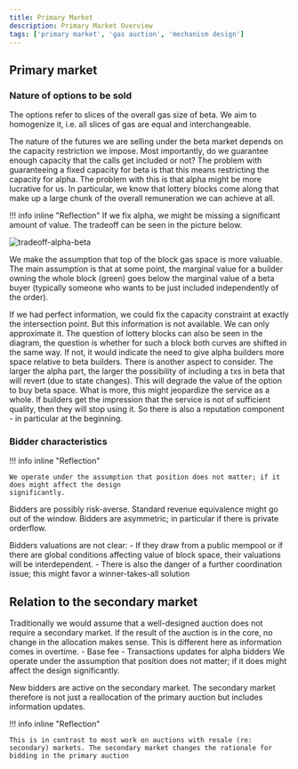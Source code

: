 ```yaml
---
title: Primary Market
description: Primary Market Overview
tags: ['primary market', 'gas auction', 'mechanism design']
---
```


## Primary market

### Nature of options to be sold

The options refer to slices of the overall gas size of beta. We aim to homogenize it, i.e. all
slices of gas are equal and interchangeable.

The nature of the futures we are selling under the beta market depends on the capacity restriction
we impose. Most importantly, do we guarantee enough capacity that the calls get included or not? The
problem with guaranteeing a fixed capacity for beta is that this means restricting the capacity for
alpha. The problem with this is that alpha might be more lucrative for us. In particular, we know
that lottery blocks come along that make up a large chunk of the overall remuneration we can achieve
at all.

!!! info inline "Reflection"
    If we fix alpha, we might be missing a significant amount of value. The tradeoff can be seen in the picture below.


![tradeoff-alpha-beta](/illustration-tradeoff-alpha-beta.png)

We make the assumption that top of the block gas space is more valuable. The main assumption is that
at some point, the marginal value for a builder owning the whole block (green) goes below the
marginal value of a beta buyer (typically someone who wants to be just included independently of the
order).

If we had perfect information, we could fix the capacity constraint at exactly the intersection
point. But this information is not available. We can only approximate it. The question of lottery
blocks can also be seen in the diagram, the question is whether for such a block both curves are
shifted in the same way. If not, it would indicate the need to give alpha builders more space
relative to beta builders. There is another aspect to consider. The larger the alpha part, the
larger the possibility of including a txs in beta that will revert (due to state changes). This will
degrade the value of the option to buy beta space. What is more, this might jeopardize the service
as a whole. If builders get the impression that the service is not of sufficient quality, then they
will stop using it. So there is also a reputation component - in particular at the beginning.

### Bidder characteristics

!!! info inline "Reflection"

    We operate under the assumption that position does not matter; if it does might affect the design
    significantly.


Bidders are possibly risk-averse. Standard revenue equivalence might go out of the window. Bidders
are asymmetric; in particular if there is private orderflow.

Bidders valuations are not clear: - If they draw from a public mempool or if there are global
conditions affecting value of block space, their valuations will be interdependent. - There is also
the danger of a further coordination issue; this might favor a winner-takes-all solution

## Relation to the secondary market

Traditionally we would assume that a well-designed auction does not require a secondary market. If
the result of the auction is in the core, no change in the allocation makes sense. This is different
here as information comes in overtime. - Base fee - Transactions updates for alpha bidders We
operate under the assumption that position does not matter; if it does might affect the design
significantly.

New bidders are active on the secondary market. The secondary market therefore is not just a
reallocation of the primary auction but includes information updates.

!!! info inline "Reflection"

    This is in contrast to most work on auctions with resale (re: secondary) markets. The secondary market changes the rationale for bidding in the primary auction



